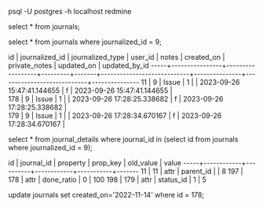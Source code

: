 psql -U postgres -h localhost redmine

select * from journals;

select * from journals where journalized_id = 9;

 id  | journalized_id | journalized_type | user_id | notes |         created_on         | private_notes |         updated_on         | updated_by_id 
-----+----------------+------------------+---------+-------+----------------------------+---------------+----------------------------+---------------
  11 |              9 | Issue            |       1 |       | 2023-09-26 15:47:41.144655 | f             | 2023-09-26 15:47:41.144655 |              
 178 |              9 | Issue            |       1 |       | 2023-09-26 17:28:25.338682 | f             | 2023-09-26 17:28:25.338682 |              
 179 |              9 | Issue            |       1 |       | 2023-09-26 17:28:34.670167 | f             | 2023-09-26 17:28:34.670167 |    

 select * from journal_details where journal_id in (select id from journals where journalized_id = 9);

 id  | journal_id | property |  prop_key  | old_value | value 
-----+------------+----------+------------+-----------+-------
  11 |         11 | attr     | parent_id  |           | 8
 197 |        178 | attr     | done_ratio | 0         | 100
 198 |        179 | attr     | status_id  | 1         | 5

 update journals set created_on='2022-11-14' where id = 178;